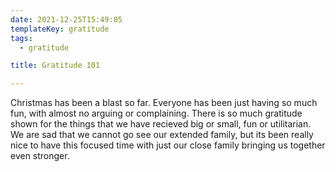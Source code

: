 ```yaml
---
date: 2021-12-25T15:49:05
templateKey: gratitude
tags:
  - gratitude

title: Gratitude 101

---
```


Christmas has been a blast so far. Everyone has been just having so much fun,
with almost no arguing or complaining.  There is so much gratitude shown for
the things that we have recieved big or small, fun or utilitarian.  We are sad
that we cannot go see our extended family, but its been really nice to have
this focused time with just our close family bringing us together even
stronger.

